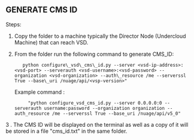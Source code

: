 GENERATE CMS ID
----------------

Steps:

1. Copy the folder to a machine typically the Director Node (Undercloud Machine) that can reach VSD.

2. From the folder run the following command to generate CMS\_ID:

    ```
       python configure\_vsd\_cms\_id.py --server <vsd-ip-address>:<vsd-port> --serverauth <vsd-username>:<vsd-password> --organization <vsd-organization> --auth\_resource /me --serverssl True --base\_uri /nuage/api/<vsp-version>"
    ```

   Example command : 
    ```
         "python configure_vsd_cms_id.py --server 0.0.0.0:0 --serverauth username:password --organization organization --auth_resource /me --serverssl True --base_uri /nuage/api/v5_0"
    ```


3 . The CMS ID will be displayed on the terminal as well as a copy of it will be stored in a file "cms\_id.txt" in the same folder.
